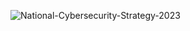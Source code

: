 ![National-Cybersecurity-Strategy-2023](https://user-images.githubusercontent.com/3261849/222771004-5766d41d-bdb3-4e5f-81c1-e265789b94f1.png)
